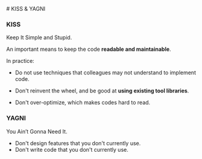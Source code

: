 # KISS & YAGNI

### KISS

Keep It Simple and Stupid.

An important means to keep the code **readable and maintainable**.

In practice:

- Do not use techniques that colleagues may not understand to implement code.

- Don't reinvent the wheel, and be good at **using existing tool libraries**.

- Don't over-optimize, which makes codes hard to read.

### YAGNI

You Ain’t Gonna Need It.

- Don't design features that you don't currently use.
- Don't write code that you don't currently use.
